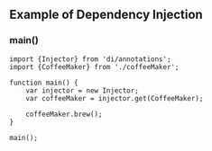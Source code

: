 ##  Example of Dependency Injection

### main()

	import {Injector} from 'di/annotations';
	import {CoffeeMaker} from './coffeeMaker';

	function main() {
		var injector = new Injector;
		var coffeeMaker = injector.get(CoffeeMaker);

		coffeeMaker.brew();
	}

	main();